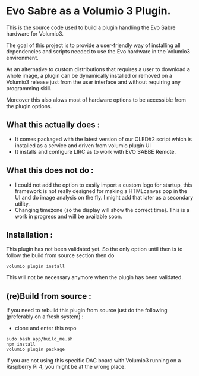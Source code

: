 # Evo Sabre as a Volumio 3 Plugin.


This is the source code used to build a plugin handling the Evo Sabre hardware for Volumio3. 

The goal of this project is to provide a user-friendly way of installing all dependencies and scripts needed to use the Evo hardware in the Volumio3 environment.

As an alternative to custom distributions that requires a user to download a whole image, a plugin can be dynamically installed or removed on a Volumio3 release just from the user interface and without requiring any programming skill. 

Moreover this also alows most of hardware options to be accessible from the plugin options. 

## What this actually does : 
* It comes packaged with the latest version of our OLED#2 script which is installed as a service and driven from volumio plugin UI
* It installs and configure LIRC as to work with EVO SABBE Remote.


## What this does not do : 
* I could not add the option to easily import a custom logo for startup, this framework is not really designed for making a HTMLcanvas pop in the UI and do image analysis on the fly. I might add that later as a secondary utility. 
* Changing timezone (so the display will show the correct time). This is a work in progress and will be available soon.

## Installation : 
This plugin has not been validated yet. So the only option until then is to follow the build from source section then do
```
volumio plugin install
```
This will not be necessary anymore when the plugin has been validated.

## (re)Build from source : 
If you need to rebuild this plugin from source just do the following (preferably on a fresh system) : 

* clone and enter this repo 

```
sudo bash app/build_me.sh 
npm install
volumio plugin package 
```

If you are not using this specific DAC board with Volumio3 running on a Raspberry Pi 4, you might be at the wrong place.


